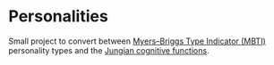 # Personalities

Small project to convert between [Myers–Briggs Type Indicator (MBTI)](https://en.wikipedia.org/wiki/Myers%E2%80%93Briggs_Type_Indicator)
personality types and the [Jungian cognitive functions](https://en.wikipedia.org/wiki/Jungian_cognitive_functions).
